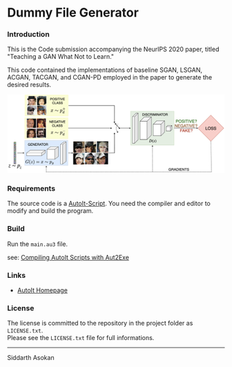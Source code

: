 Dummy File Generator
====================

### Introduction

This is the Code submission accompanying the NeurIPS 2020 paper, titled "Teaching a GAN What Not to Learn."

This code contained the implementations of baseline SGAN, LSGAN, ACGAN, TACGAN, and CGAN-PD employed in the paper to generate the desired results. 

![Dummy File Generator](screenshot.png?raw=true)


### Requirements

The source code is a [AutoIt-Script](http://www.autoitscript.com). You need the compiler and editor to modify and build the program. 

            
### Build
Run the `main.au3` file.


see: [Compiling AutoIt Scripts with Aut2Exe](http://www.autoitscript.com/autoit3/docs/intro/compiler.htm)


### Links

* [AutoIt Homepage](http://www.autoitscript.com)



### License
The license is committed to the repository in the project folder as `LICENSE.txt`.  
Please see the `LICENSE.txt` file for full informations.


----------------------------------

Siddarth Asokan

